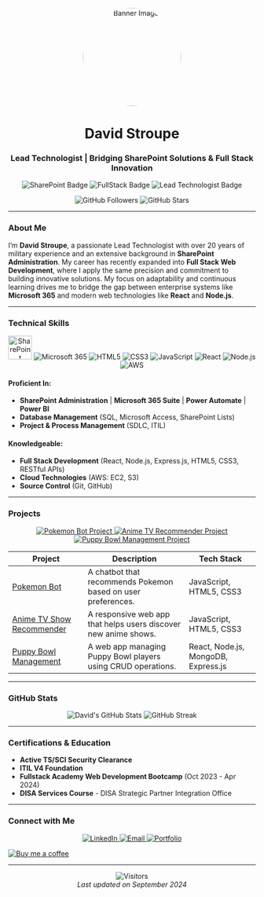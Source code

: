 <!-- Header with Banner and Circular Image -->
<p align="center">
  <img src="https://images.unsplash.com/photo-1630515782957-78452779ca81?q=80&w=2727&auto=format&fit=crop&ixlib=rb-4.0.3&ixid=M3wxMjA3fDB8MHxwaG90by1wYWdlfHx8fGVufDB8fHx8fA%3D%3D" alt="Banner Image" style="border-radius:50%; width:200px;" />
</p>

<h1 align="center">David Stroupe</h1>
<h3 align="center">Lead Technologist | Bridging SharePoint Solutions & Full Stack Innovation</h3>

<!-- Profile Badges -->
<p align="center">
  <img src="https://img.shields.io/badge/-SharePoint-blue" alt="SharePoint Badge" />
  <img src="https://img.shields.io/badge/-FullStack%20Web%20Developer-green" alt="FullStack Badge" />
  <img src="https://img.shields.io/badge/-Lead%20Technologist-blue" alt="Lead Technologist Badge" />
</p>

<p align="center">
  <img src="https://img.shields.io/github/followers/dnstroupe?label=Followers&style=social" alt="GitHub Followers" />
  <img src="https://img.shields.io/github/stars/dnstroupe?label=Stars&style=social" alt="GitHub Stars" />
</p>

---

<!-- About Me Section -->
### About Me

I’m **David Stroupe**, a passionate Lead Technologist with over 20 years of military experience and an extensive background in **SharePoint Administration**. My career has recently expanded into **Full Stack Web Development**, where I apply the same precision and commitment to building innovative solutions. My focus on adaptability and continuous learning drives me to bridge the gap between enterprise systems like **Microsoft 365** and modern web technologies like **React** and **Node.js**.

---

<!-- Skills Section -->
### Technical Skills

<div align="center">
  <img src="https://img.icons8.com/?size=96&id=bVAf0kiXtJhO&format=png" alt="SharePoint" width="48" height="48" />
  <img src="https://img.icons8.com/color/48/000000/microsoft-office-2019.png" alt="Microsoft 365" />
  <img src="https://img.icons8.com/color/48/000000/html-5.png" alt="HTML5" />
  <img src="https://img.icons8.com/color/48/000000/css3.png" alt="CSS3" />
  <img src="https://img.icons8.com/color/48/000000/javascript.png" alt="JavaScript" />
  <img src="https://img.icons8.com/color/48/000000/react-native.png" alt="React" />
  <img src="https://img.icons8.com/color/48/000000/nodejs.png" alt="Node.js" />
  <img src="https://img.icons8.com/color/48/000000/amazon-web-services.png" alt="AWS" />
</div>



#### Proficient In:
- **SharePoint Administration** | **Microsoft 365 Suite** | **Power Automate** | **Power BI**
- **Database Management** (SQL, Microsoft Access, SharePoint Lists)
- **Project & Process Management** (SDLC, ITIL)

#### Knowledgeable:
- **Full Stack Development** (React, Node.js, Express.js, HTML5, CSS3, RESTful APIs)
- **Cloud Technologies** (AWS: EC2, S3)
- **Source Control** (Git, GitHub)

---

<!-- Projects Section -->
### Projects

<div align="center">
  <a href="https://dnstroupe.github.io/pokemon-bot/">
    <img src="https://img.shields.io/static/v1?label=Project&message=Pokemon%20Bot&color=blue" alt="Pokemon Bot Project" />
  </a>
  <a href="https://github.com/dnstroupe/Anime-TV-Recommender">
    <img src="https://img.shields.io/static/v1?label=Project&message=Anime%20TV%20Recommender&color=blue" alt="Anime TV Recommender Project" />
  </a>
  <a href="https://github.com/dnstroupe/PuppyBowl">
    <img src="https://img.shields.io/static/v1?label=Project&message=Puppy%20Bowl%20Management&color=blue" alt="Puppy Bowl Management Project" />
  </a>
</div>

| Project | Description | Tech Stack |
|---------|-------------|------------|
| [Pokemon Bot](https://dnstroupe.github.io/pokemon-bot/) | A chatbot that recommends Pokemon based on user preferences. | JavaScript, HTML5, CSS3 |
| [Anime TV Show Recommender](https://github.com/dnstroupe/Anime-TV-Recommender) | A responsive web app that helps users discover new anime shows. | JavaScript, HTML5, CSS3 |
| [Puppy Bowl Management](https://github.com/dnstroupe/PuppyBowl) | A web app managing Puppy Bowl players using CRUD operations. | React, Node.js, MongoDB, Express.js |

---

<!-- GitHub Stats Section -->
### GitHub Stats

<div align="center">
  <img src="https://github-readme-stats.vercel.app/api?username=dnstroupe&show_icons=true&theme=dark" alt="David's GitHub Stats" />
  <img src="https://github-readme-streak-stats.herokuapp.com/?user=dnstroupe&theme=dark" alt="GitHub Streak" />
</div>

---

<!-- Certifications and Education -->
### Certifications & Education

- **Active TS/SCI Security Clearance**
- **ITIL V4 Foundation**
- **Fullstack Academy Web Development Bootcamp** (Oct 2023 - Apr 2024)
- **DISA Services Course** - DISA Strategic Partner Integration Office

---

<!-- Connect Section -->
### Connect with Me

<div align="center">
  <a href="https://www.linkedin.com/in/david-stroupe">
    <img src="https://img.icons8.com/color/48/000000/linkedin.png" alt="LinkedIn" />
  </a>
  <a href="mailto:d.n.stroupe@gmail.com">
    <img src="https://img.icons8.com/color/48/000000/gmail.png" alt="Email" />
  </a>
  <a href="https://dnstroupe.github.io/portfolio/">
    <img src="https://img.icons8.com/color/48/000000/domain.png" alt="Portfolio" />
  </a>
</div>

[![Buy me a coffee](https://img.shields.io/badge/Buy%20Me%20a%20Coffee-%23FFDD00.svg?style=flat&logo=buy-me-a-coffee&logoColor=black)](https://www.buymeacoffee.com/dnstroupe)

---

<!-- Footer -->
<p align="center">
  <img src="https://komarev.com/ghpvc/?username=dnstroupe&style=flat-square&color=blue" alt="Visitors" />
  <br />
  <i>Last updated on September 2024</i>
</p>
